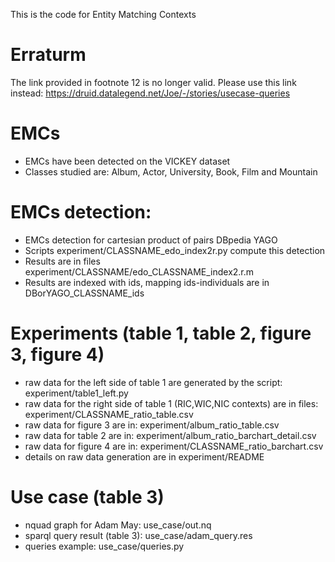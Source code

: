 This is the code for Entity Matching Contexts

# Erraturm
The link provided in footnote 12 is no longer valid. 
Please use this link instead: https://druid.datalegend.net/Joe/-/stories/usecase-queries
 
# EMCs 
- EMCs have been detected on the VICKEY dataset
- Classes studied are: Album, Actor, University, Book, Film and Mountain

# EMCs detection: 
- EMCs detection for cartesian product of pairs DBpedia YAGO
- Scripts experiment/CLASSNAME\_edo\_index2r.py compute this detection
- Results are in files experiment/CLASSNAME/edo\_CLASSNAME\_index2.r.m
- Results are indexed with ids, mapping ids-individuals are in DBorYAGO\_CLASSNAME\_ids

# Experiments (table 1, table 2, figure 3, figure 4)
- raw data for the left side of table 1 are generated by the script: experiment/table1\_left.py
- raw data for the right side of table 1 (RIC,WIC,NIC contexts) are in files: experiment/CLASSNAME\_ratio\_table.csv
- raw data for figure 3 are in: experiment/album\_ratio\_table.csv  
- raw data for table 2 are in: experiment/album\_ratio\_barchart\_detail.csv
- raw data for figure 4 are in: experiment/CLASSNAME\_ratio\_barchart.csv
- details on raw data generation are in experiment/README

# Use case (table 3)
- nquad graph for Adam May: use\_case/out.nq
- sparql query result (table 3): use\_case/adam\_query.res
- queries example: use\_case/queries.py
